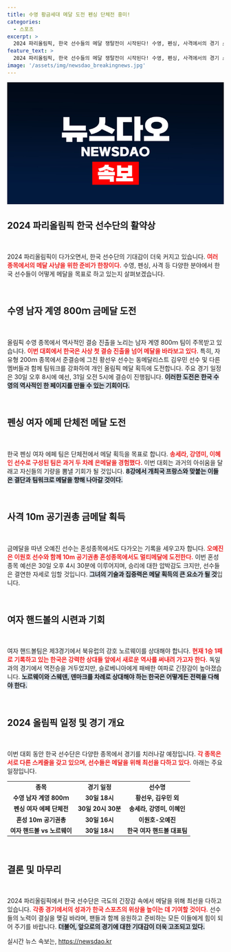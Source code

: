```yaml
---
title: 수영 황금세대 메달 도전 펜싱 단체전 흥미!
categories:
  - 스포츠
excerpt: >
  2024 파리올림픽, 한국 선수들의 메달 쟁탈전이 시작된다! 수영, 펜싱, 사격에서의 경기 스케줄과 기대되는 메달 가능성을 들어보자. 올림픽 역사에 새로운 이정표를 세우려는 황금세대의 도전, 놓치지 마세요!
feature_text: >
  2024 파리올림픽, 한국 선수들의 메달 쟁탈전이 시작된다! 수영, 펜싱, 사격에서의 경기 스케줄과 기대되는 메달 가능성을 들어보자. 올림픽 역사에 새로운 이정표를 세우려는 황금세대의 도전, 놓치지 마세요!
image: '/assets/img/newsdao_breakingnews.jpg'
---
```


<p><img src="/assets/img/newsdao_breakingnews.jpg" alt="bookingtag 속보" /></p>

<h2 data-ke-size="size26">2024 파리올림픽 한국 선수단의 활약상</h2>

<p data-ke-size="size16">&nbsp;</p>

<p>2024 파리올림픽이 다가오면서, 한국 선수단의 기대감이 더욱 커지고 있습니다. <b><span style="color: #ee2323;">여러 종목에서의 메달 사냥을 위한 준비가 한창이다.</span></b> 수영, 펜싱, 사격 등 다양한 분야에서 한국 선수들이 어떻게 메달을 목표로 하고 있는지 살펴보겠습니다.</p>

<p data-ke-size="size16">&nbsp;</p>

<h2 data-ke-size="size26">수영 남자 계영 800ｍ 금메달 도전</h2>

<p data-ke-size="size16">&nbsp;</p>

<p>올림픽 수영 종목에서 역사적인 결승 진출을 노리는 남자 계영 800ｍ 팀이 주목받고 있습니다. <b><span style="color: #ee2323;">이번 대회에서 한국은 사상 첫 결승 진출을 넘어 메달을 바라보고 있다.</span></b> 특히, 자유형 200ｍ 종목에서 준결승에 그친 황선우 선수는 동메달리스트 김우민 선수 및 다른 멤버들과 함께 팀워크를 강화하여 개인 올림픽 메달 획득에 도전합니다. 주요 경기 일정은 30일 오후 8시에 예선, 31일 오전 5시에 결승이 진행됩니다. <b><span style="background-color: #21538527;">이러한 도전은 한국 수영의 역사적인 한 페이지를 만들 수 있는 기회이다.</span></b></p>

<p data-ke-size="size16">&nbsp;</p>

<h2 data-ke-size="size26">펜싱 여자 에페 단체전 메달 도전</h2>

<p data-ke-size="size16">&nbsp;</p>

<p>한국 펜싱 여자 에페 팀은 단체전에서 메달 획득을 목표로 합니다. <b><span style="color: #ee2323;">송세라, 강영미, 이혜인 선수로 구성된 팀은 과거 두 차례 은메달을 경험했다.</span></b> 이번 대회는 과거의 아쉬움을 달래고 자신들의 기량을 뽐낼 기회가 될 것입니다. <b><span style="background-color: #21538527;">8강에서 개최국 프랑스와 맞붙는 이들은 결단과 팀워크로 메달을 향해 나아갈 것이다.</span></b></p>

<p data-ke-size="size16">&nbsp;</p>

<h2 data-ke-size="size26">사격 10m 공기권총 금메달 획득</h2>

<p data-ke-size="size16">&nbsp;</p>

<p>금메달을 따낸 오예진 선수는 혼성종목에서도 다가오는 기록을 세우고자 합니다. <b><span style="color: #ee2323;">오예진은 이원호 선수와 함께 10m 공기권총 혼성종목에서도 멀티메달에 도전한다.</span></b> 이번 혼성 종목 예선은 30일 오후 4시 30분에 이루어지며, 승리에 대한 압박감도 크지만, 선수들은 결연한 자세로 임할 것입니다. <b><span style="background-color: #21538527;">그녀의 기술과 집중력은 메달 획득의 큰 요소가 될 것</span></b>입니다.</p>

<p data-ke-size="size16">&nbsp;</p>

<h2 data-ke-size="size26">여자 핸드볼의 시련과 기회</h2>

<p data-ke-size="size16">&nbsp;</p>

<p>여자 핸드볼팀은 제3경기에서 북유럽의 강호 노르웨이를 상대해야 합니다. <b><span style="color: #ee2323;">현재 1승 1패로 기록하고 있는 한국은 강력한 상대들 앞에서 새로운 역사를 써내려 가고자 한다.</span></b> 독일과의 경기에서 역전승을 거두었지만, 슬로베니아에게 패배한 여파로 긴장감이 높아졌습니다. <b><span style="background-color: #21538527;">노르웨이와 스웨덴, 덴마크를 차례로 상대해야 하는 한국은 어떻게든 전력을 다해야 한다.</span></b></p>

<p data-ke-size="size16">&nbsp;</p>

<h2 data-ke-size="size26">2024 올림픽 일정 및 경기 개요</h2>

<p data-ke-size="size16">&nbsp;</p>

<p>이번 대회 동안 한국 선수단은 다양한 종목에서 경기를 치러나갈 예정입니다. <b><span style="color: #ee2323;">각 종목은 서로 다른 스케줄을 갖고 있으며, 선수들은 메달을 위해 최선을 다하고 있다.</span></b> 아래는 주요 일정입니다.</p>

<table>
<tr>
<td style="text-align: center; height: 17px;"><b>종목</b></td>
<td style="text-align: center; height: 17px;"><b>경기 일정</b></td>
<td style="text-align: center; height: 17px;"><b>선수명</b></td>
</tr>
<tr>
<td style="text-align: center; height: 17px;"><b>수영 남자 계영 800ｍ</b></td>
<td style="text-align: center; height: 17px;"><b>30일 18시</b></td>
<td style="text-align: center; height: 17px;"><b>황선우, 김우민 외</b></td>
</tr>
<tr>
<td style="text-align: center; height: 17px;"><b>펜싱 여자 에페 단체전</b></td>
<td style="text-align: center; height: 17px;"><b>30일 20시 30분</b></td>
<td style="text-align: center; height: 17px;"><b>송세라, 강영미, 이혜인</b></td>
</tr>
<tr>
<td style="text-align: center; height: 17px;"><b>혼성 10m 공기권총</b></td>
<td style="text-align: center; height: 17px;"><b>30일 16시</b></td>
<td style="text-align: center; height: 17px;"><b>이원호-오예진</b></td>
</tr>
<tr>
<td style="text-align: center; height: 17px;"><b>여자 핸드볼 vs 노르웨이</b></td>
<td style="text-align: center; height: 17px;"><b>30일 18시</b></td>
<td style="text-align: center; height: 17px;"><b>한국 여자 핸드볼 대표팀</b></td>
</tr>
</table>

<p data-ke-size="size16">&nbsp;</p>

<h2 data-ke-size="size26">결론 및 마무리</h2>

<p data-ke-size="size16">&nbsp;</p>

<p>2024 파리올림픽에서 한국 선수단은 극도의 긴장감 속에서 메달을 위해 최선을 다하고 있습니다. <b><span style="color: #ee2323;">각종 경기에서의 성과가 한국 스포츠의 위상을 높이는 데 기여할 것이다.</span></b> 선수들의 노력이 결실을 맺길 바라며, 팬들과 함께 응원하고 준비하는 모든 이들에게 힘이 되어 주기를 바랍니다. <b><span style="background-color: #21538527;">더불어, 앞으로의 경기에 대한 기대감이 더욱 고조되고 있다.</span></b></p>
실시간 뉴스 속보는, <a href="https://newsdao.kr" rel="dofollow">https://newsdao.kr</a>


